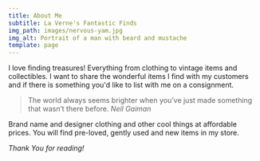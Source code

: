 ```yaml
---
title: About Me
subtitle: La Verne's Fantastic Finds
img_path: images/nervous-yam.jpg
img_alt: Portrait of a man with beard and mustache
template: page
---
```

I love finding treasures!
Everything from clothing to vintage items and collectibles. I want to share the wonderful items I find with my customers and if there is something you'd like to list with me on a consignment.

>The world always seems brighter when you’ve just made something that wasn’t there before. <cite>Neil Gaiman</cite>

Brand name and designer clothing and other cool things at affordable prices. You will find pre-loved, gently used and new items in my store.

*Thank You for reading!*
